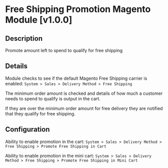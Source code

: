 # Free Shipping Promotion Magento Module [v1.0.0]

## Description
Promote amount left to spend to qualify for free shipping

## Details
Module checks to see if the default Magento Free Shipping carrier is enabled:
`System > Sales > Delivery Method > Free Shipping`

The minimum order amount is checked and details of how much a customer needs to spend
to qualify is output in the cart.

If they are over the minimum order amount for free delivery they are notified that they 
qualify for free shipping.

## Configuration
Ability to enable promotion in the cart:
`System > Sales > Delivery Method > Free Shipping > Promote Free Shipping in Cart`

Ability to enable promotion in the mini cart:
`System > Sales > Delivery Method > Free Shipping > Promote Free Shipping in Mini Cart`
